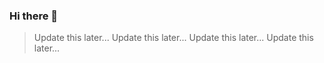 ### Hi there 👋
> Update this later...
> Update this later...
> Update this later...
> Update this later...
